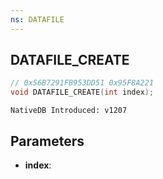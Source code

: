 ```yaml
---
ns: DATAFILE
---
```

## DATAFILE_CREATE

```c
// 0x56B7291FB953DD51 0x95F8A221
void DATAFILE_CREATE(int index);
```

```
NativeDB Introduced: v1207
```

## Parameters
* **index**:
